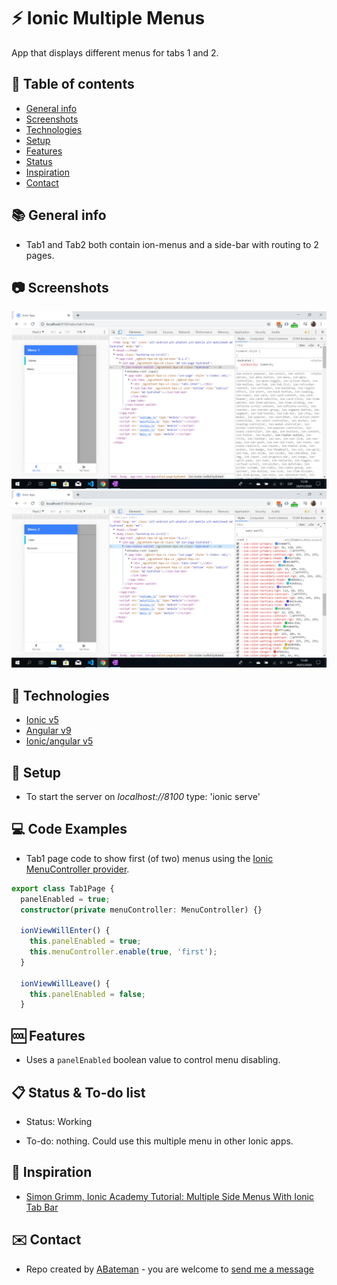 # :zap: Ionic Multiple Menus

App that displays different menus for tabs 1 and 2.

## :page_facing_up: Table of contents

* [General info](#general-info)
* [Screenshots](#screenshots)
* [Technologies](#technologies)
* [Setup](#setup)
* [Features](#features)
* [Status](#status)
* [Inspiration](#inspiration)
* [Contact](#contact)
  
## :books: General info

* Tab1 and Tab2 both contain ion-menus and a side-bar with routing to 2 pages.

## :camera: Screenshots

![Ionic page](./img/menu1.png)
![Ionic page](./img/menu2.png)

## :signal_strength: Technologies

* [Ionic v5](https://ionicframework.com/)
* [Angular v9](https://angular.io/)
* [Ionic/angular v5](https://www.npmjs.com/package/@ionic/angular)

## :floppy_disk: Setup

* To start the server on _localhost://8100_ type: 'ionic serve'

## :computer: Code Examples

* Tab1 page code to show first (of two) menus using the [Ionic MenuController provider](https://ionicframework.com/docs/v3/api/components/app/MenuController/).

```typescript
export class Tab1Page {
  panelEnabled = true;
  constructor(private menuController: MenuController) {}

  ionViewWillEnter() {
    this.panelEnabled = true;
    this.menuController.enable(true, 'first');
  }

  ionViewWillLeave() {
    this.panelEnabled = false;
  }
```

## :cool: Features

* Uses a `panelEnabled` boolean value to control menu disabling.

## :clipboard: Status & To-do list

* Status: Working

* To-do: nothing. Could use this multiple menu in other Ionic apps.

## :clap: Inspiration

* [Simon Grimm, Ionic Academy Tutorial: Multiple Side Menus With Ionic Tab Bar](https://www.youtube.com/watch?v=4VYC725VMNA)

## :envelope: Contact

* Repo created by [ABateman](https://www.andrewbateman.org) - you are welcome to [send me a message](https://andrewbateman.org/contact)
